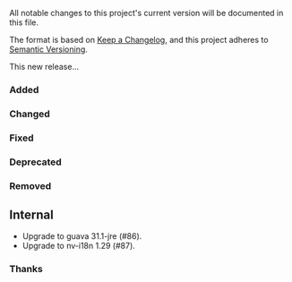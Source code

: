 All notable changes to this project's current version will be documented in this file.

The format is based on [Keep a Changelog](https://keepachangelog.com/en/1.0.0/), and this project adheres
to [Semantic Versioning](https://semver.org/spec/v2.0.0.html).

This new release…

### Added

### Changed

### Fixed

### Deprecated

### Removed

## Internal

- Upgrade to guava 31.1-jre (#86).
- Upgrade to nv-i18n 1.29 (#87).

### Thanks
